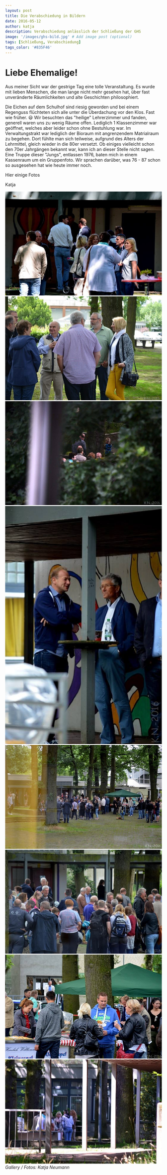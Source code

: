 ```yaml
---
layout: post
title: Die Verabschiedung in Bildern
date: 2016-05-12
author: katja
description: Verabschiedung anlässlich der Schließung der GHS
image: '/images/ghs-bild.jpg' # Add image post (optional)
tags: [Schließung, Verabschiedung]
tags_color: '#835F46'
---
```


# Liebe Ehemalige!

Aus meiner Sicht war der gestrige Tag eine tolle Veranstaltung. Es wurde mit lieben Menschen, die man lange nicht mehr gesehen hat, über fast unveränderte Räumlichkeiten und alte Geschichten philosophiert.

Die Eichen auf dem Schulhof sind riesig geworden und bei einem Regenguss flüchteten sich alle unter die Überdachung vor den Klos. Fast wie früher. 😃 
Wir besuchten das "heilige" Lehrerzimmer und fanden, generell waren uns zu wenig Räume offen. Lediglich 1 Klassenzimmer war geöffnet, welches aber leider schon ohne Bestuhlung war. Im Verwaltungstrakt war lediglich der Bioraum mit angrenzendem Matrialraum zu begehen. 
Dort fühlte man sich teilweise, aufgrund des Alters der Lehrmittel, gleich wieder in die 80er versetzt. Ob einiges vielleicht schon den 70er Jahrgängen bekannt war, kann ich an dieser Stelle nicht sagen.
Eine Truppe dieser "Jungs", entlassen 1976, baten mich in einem Kassenraum um ein Gruppenfoto. Wir sprachen darüber, was 76 - 87 schon so ausgesehen hat wie heute immer noch.

Hier einige Fotos

Katja


<div class="gallery-box">
  <div class="gallery gallery--post">
    <img src="/images/verabschiedung-1.jpg" loading="lazy" alt="Toiletten">
    <img src="/images/verabschiedung-2.jpg" loading="lazy" alt="Schulhof">
    <img src="/images/verabschiedung-3.jpg" loading="lazy" alt="Hausmeister">
    <img src="/images/verabschiedung-4.jpg" loading="lazy" alt="Fahrradstaender">
    <img src="/images/verabschiedung-5.jpg" loading="lazy" alt="Klassen">
    <img src="/images/verabschiedung-6.jpg" loading="lazy" alt="Gang">
    <img src="/images/verabschiedung-7.jpg" loading="lazy" alt="Klassen">
    <img src="/images/verabschiedung-8.jpg" loading="lazy" alt="Klassen">
  </div>
  <em>Gallery / <a target="_blank">Fotos: Katja Neumann</a></em>
</div>



